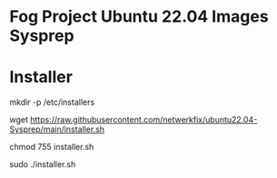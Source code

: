 # Fog Project Ubuntu 22.04 Images Sysprep
# Installer

mkdir -p /etc/installers

wget https://raw.githubusercontent.com/netwerkfix/ubuntu22.04-Sysprep/main/installer.sh
  
chmod 755 installer.sh
  
sudo ./installer.sh
